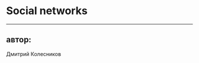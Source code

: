 <!-- .slide:    data-background-color="#fff" -->
<!-- .slide:    data-background-image="css/theme/img/background_title.svg" -->
<!-- .slide:    data-background-position="right bottom" -->
<!-- .slide:    data-background-size="16.2em 15.5em" -->
<!-- .slide:    class="center noveo-title" -->
<!-- .slide:    data-transition="convex" -->

# Social networks

<hr class="title-separator"/>

## автор:

Дмитрий Колесников
